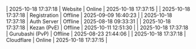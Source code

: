 | 2025-10-18 17:37:18 | Website | Online | 2025-10-18 17:37:15 |
| 2025-10-18 17:37:18 | Registration | Offline | 2025-09-09 16:40:23 |
| 2025-10-18 17:37:18 | Auth Server | Offline | 2025-08-18 09:33:31 |
| 2025-10-18 17:37:18 | Kezan (PvE) | Offline | 2025-10-11 12:51:30 |
| 2025-10-18 17:37:18 | Gurubashi (PvP) | Offline | 2025-08-23 21:44:06 |
| 2025-10-18 17:37:18 | Cloudflare | Online | 2025-10-18 17:37:15 |

